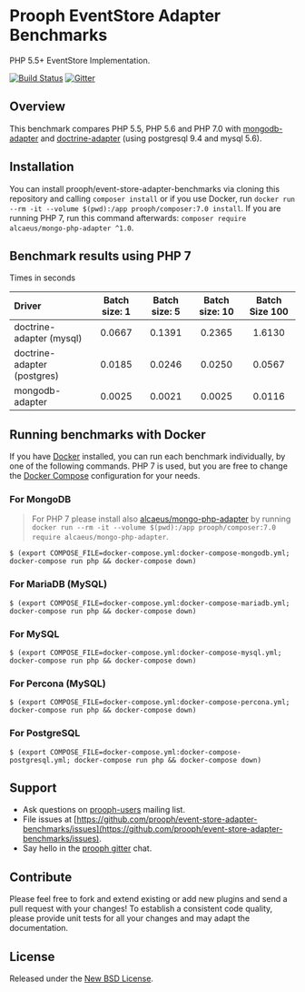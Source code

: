 # Prooph EventStore Adapter Benchmarks

PHP 5.5+ EventStore Implementation.

[![Build Status](https://travis-ci.org/prooph/event-store-adapter-benchmarks.svg?branch=master)](https://travis-ci.org/prooph/event-store-adapter-benchmarks)
[![Gitter](https://badges.gitter.im/Join%20Chat.svg)](https://gitter.im/prooph/improoph)

## Overview

This benchmark compares PHP 5.5, PHP 5.6 and PHP 7.0 with [mongodb-adapter](https://github.com/prooph/event-store-mongodb-adapter)
and [doctrine-adapter](https://github.com/prooph/event-store-doctrine-adapter) (using postgresql 9.4 and mysql 5.6).

## Installation

You can install prooph/event-store-adapter-benchmarks via cloning this repository and calling `composer install` or if
you use Docker, run `docker run --rm -it --volume $(pwd):/app prooph/composer:7.0 install`.
If you are running PHP 7, run this command afterwards: `composer require alcaeus/mongo-php-adapter ^1.0`.

## Benchmark results using PHP 7

Times in seconds

| Driver | Batch size: 1 | Batch size: 5 | Batch size: 10 | Batch Size 100 |
| :---   |      :---:    |      :---:    |      :---:     |     :---:      |
| doctrine-adapter (mysql) | 0.0667 | 0.1391 | 0.2365 | 1.6130 |
| doctrine-adapter (postgres) | 0.0185 | 0.0246 | 0.0250 | 0.0567 |
| mongodb-adapter | 0.0025 | 0.0021 | 0.0025 | 0.0116 |

## Running benchmarks with Docker
If you have [Docker](https://docs.docker.com/engine/installation/) installed, you can run each benchmark individually,
by one of the following commands. PHP 7 is used, but you are free to change the
[Docker Compose](https://docs.docker.com/compose/install/) configuration for your needs.

### For MongoDB

> For PHP 7 please install also [alcaeus/mongo-php-adapter](https://github.com/alcaeus/mongo-php-adapter) by running
`docker run --rm -it --volume $(pwd):/app prooph/composer:7.0 require alcaeus/mongo-php-adapter`.

```
$ (export COMPOSE_FILE=docker-compose.yml:docker-compose-mongodb.yml; docker-compose run php && docker-compose down)
```

### For MariaDB (MySQL)
```
$ (export COMPOSE_FILE=docker-compose.yml:docker-compose-mariadb.yml; docker-compose run php && docker-compose down)
```

### For MySQL
```
$ (export COMPOSE_FILE=docker-compose.yml:docker-compose-mysql.yml; docker-compose run php && docker-compose down)
```

### For Percona (MySQL)
```
$ (export COMPOSE_FILE=docker-compose.yml:docker-compose-percona.yml; docker-compose run php && docker-compose down)
```

### For PostgreSQL
```
$ (export COMPOSE_FILE=docker-compose.yml:docker-compose-postgresql.yml; docker-compose run php && docker-compose down)
```

## Support

- Ask questions on [prooph-users](https://groups.google.com/forum/?hl=de#!forum/prooph) mailing list.
- File issues at [https://github.com/prooph/event-store-adapter-benchmarks/issues](https://github.com/prooph/event-store-adapter-benchmarks/issues).
- Say hello in the [prooph gitter](https://gitter.im/prooph/improoph) chat.

## Contribute

Please feel free to fork and extend existing or add new plugins and send a pull request with your changes!
To establish a consistent code quality, please provide unit tests for all your changes and may adapt the documentation.

## License

Released under the [New BSD License](LICENSE).
